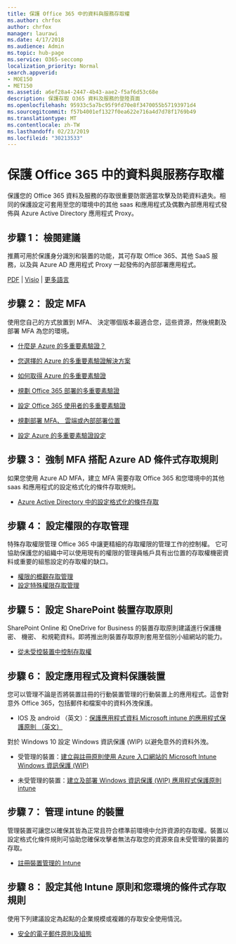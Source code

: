 ```yaml
---
title: 保護 Office 365 中的資料與服務存取權
ms.author: chrfox
author: chrfox
manager: laurawi
ms.date: 4/17/2018
ms.audience: Admin
ms.topic: hub-page
ms.service: O365-seccomp
localization_priority: Normal
search.appverid:
- MOE150
- MET150
ms.assetid: a6ef28a4-2447-4b43-aae2-f5af6d53c68e
description: 保護存取 O365 資料及服務的登陸頁面
ms.openlocfilehash: 95933c5a7bc95f9fd70e8f3470055b57193971d4
ms.sourcegitcommit: f57b4001ef1327f0ea622e716a4d7d78f1769b49
ms.translationtype: MT
ms.contentlocale: zh-TW
ms.lasthandoff: 02/23/2019
ms.locfileid: "30213533"
---
```

# <a name="protect-access-to-data-and-services-in-office-365"></a>保護 Office 365 中的資料與服務存取權

保護您的 Office 365 資料及服務的存取很重要防禦適當攻擊及防範資料遺失。相同的保護設定可套用至您的環境中的其他 saas 和應用程式及偶數內部應用程式發佈與 Azure Active Directory 應用程式 Proxy。
  
## <a name="step-1-review-recommendations"></a>步驟 1： 檢閱建議

推薦可用於保護身分識別和裝置的功能，其可存取 Office 365、其他 SaaS 服務，以及與 Azure AD 應用程式 Proxy 一起發佈的內部部署應用程式。
  
[PDF](https://go.microsoft.com/fwlink/p/?linkid=841656) | [Visio](https://go.microsoft.com/fwlink/p/?linkid=841657) | [更多語言](https://www.microsoft.com/download/details.aspx?id=55032)
  
## <a name="step-2-configure-mfa"></a>步驟 2： 設定 MFA

使用您自己的方式放置到 MFA、 決定哪個版本最適合您，這些資源，然後規劃及部署 MFA 為您的環境。
  
- [什麼是 Azure 的多重要素驗證？](https://docs.microsoft.com/azure/multi-factor-authentication/multi-factor-authentication)
    
- [您選擇的 Azure 的多重要素驗證解決方案](https://docs.microsoft.com/azure/multi-factor-authentication/multi-factor-authentication-get-started)
    
- [如何取得 Azure 的多重要素驗證](https://docs.microsoft.com/azure/multi-factor-authentication/multi-factor-authentication-versions-plans)
    
- [規劃 Office 365 部署的多重要素驗證](https://support.office.com/article/043807b2-21db-4d5c-b430-c8a6dee0e6ba)
    
- [設定 Office 365 使用者的多重要素驗證](https://support.office.com/article/8f0454b2-f51a-4d9c-bcde-2c48e41621c6)
    
- [規劃部署 MFA、 雲端或內部部署位置](https://docs.microsoft.com/azure/multi-factor-authentication/multi-factor-authentication-get-started)
    
- [設定 Azure 的多重要素驗證設定](https://docs.microsoft.com/azure/multi-factor-authentication/multi-factor-authentication-whats-next)
    
## <a name="step-3-enforce-mfa-with-azure-ad-conditional-access-rules"></a>步驟 3： 強制 MFA 搭配 Azure AD 條件式存取規則

如果您使用 Azure AD MFA，建立 MFA 需要存取 Office 365 和您環境中的其他 saas 和應用程式的設定格式化的條件存取規則。
  
- [Azure Active Directory 中的設定格式化的條件存取](https://docs.microsoft.com/azure/active-directory/active-directory-conditional-access-azure-portal)
    
## <a name="step-4-configure-privileged-access-management"></a>步驟 4： 設定權限的存取管理

特殊存取權限管理 Office 365 中讓更精細的存取權限的管理工作的控制權。 它可協助保護您的組織中可以使用現有的權限的管理員帳戶具有出位置的存取權機密資料或重要的組態設定的存取權的缺口。

- [權限的概觀存取管理](privileged-access-management-overview.md)
- [設定特殊權限存取管理](privileged-access-management-configuration.md)

## <a name="step-5-configure-sharepoint-device-access-policies"></a>步驟 5： 設定 SharePoint 裝置存取原則

SharePoint Online 和 OneDrive for Business 的裝置存取原則建議進行保護機密、 機密、 和規範資料。即將推出則裝置存取原則套用至個別小組網站的能力。
  
- [從未受控裝置中控制存取權](https://support.office.com/article/Control-access-from-unmanaged-devices-5ae550c4-bd20-4257-847b-5c20fb053622?ui=en-US&amp;rs=en-US&amp;ad=US)
    
## <a name="step-6-configure-app-and-data-protection-for-devices"></a>步驟 6： 設定應用程式及資料保護裝置

您可以管理不論是否將裝置註冊的行動裝置管理的行動裝置上的應用程式。這會對意外 Office 365，包括郵件和檔案中的資料外洩保護。
  
- IOS 及 android （英文）：[保護應用程式資料 Microsoft intune 的應用程式保護原則 （英文）](https://docs.microsoft.com/intune-classic/deploy-use/protect-app-data-using-mobile-app-management-policies-with-microsoft-intune)
    
對於 Windows 10 設定 Windows 資訊保護 (WIP) 以避免意外的資料外洩。
  
- 受管理的裝置：[建立與註冊原則使用 Azure 入口網站的 Microsoft Intune Windows 資訊保護 (WIP)](https://docs.microsoft.com/windows/threat-protection/windows-information-protection/create-wip-policy-using-intune-azure)
    
- 未受管理的裝置：[建立及部署 Windows 資訊保護 (WIP) 應用程式保護原則 intune](https://docs.microsoft.com/intune/windows-information-protection-policy-create)
    
## <a name="step-7-manage-devices-with-intune"></a>步驟 7： 管理 intune 的裝置

管理裝置可讓您以確保其皆為正常且符合標準前環境中允許資源的存取權。裝置以設定格式化條件規則可協助您確保攻擊者無法存取您的資源來自未受管理的裝置的存取。
  
- [註冊裝置管理的 Intune](https://docs.microsoft.com/intune-classic/deploy-use/enroll-devices-in-microsoft-intune)
    
## <a name="step-8-configure-additional-intune-policies-and-conditional-access-rules-for-your-environment"></a>步驟 8： 設定其他 Intune 原則和您環境的條件式存取規則

使用下列建議設定為起點的企業規模或複雜的存取安全使用情況。
  
- [安全的電子郵件原則及組態](https://docs.microsoft.com/azure/active-directory/secure-email-introduction)
    

